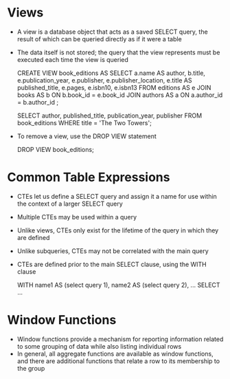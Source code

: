 # Views
- A view is a database object that acts as a saved SELECT query, the result of which can be queried directly as if it were a table
- The data itself is not stored; the query that the view represents must be executed each time the view is queried

    CREATE VIEW book_editions AS
    SELECT
      a.name AS author,
      b.title,
      e.publication_year,
      e.publisher,
      e.publisher_location,
      e.title AS published_title,
      e.pages,
      e.isbn10,
      e.isbn13
    FROM
      editions AS e
      JOIN books AS b ON b.book_id = e.book_id
      JOIN authors AS a ON a.author_id = b.author_id
    ;

    SELECT author, published_title, publication_year, publisher
    FROM book_editions
    WHERE title = 'The Two Towers';

- To remove a view, use the DROP VIEW statement

    DROP VIEW book_editions;

# Common Table Expressions
- CTEs let us define a SELECT query and assign it a name for use within the context of a larger SELECT query
- Multiple CTEs may be used within a query
- Unlike views, CTEs only exist for the lifetime of the query in which they are defined
- Unlike subqueries, CTEs may not be correlated with the main query
- CTEs are defined prior to the main SELECT clause, using the WITH clause
        
    WITH
      name1 AS
        (select query 1),
      name2 AS
        (select query 2),
      ...
    SELECT ...

# Window Functions
- Window functions provide a mechanism for reporting information related to some grouping of data while also listing individual rows
- In general, all aggregate functions are available as window functions, and there are additional functions that relate a row to its membership to the group
